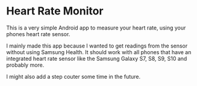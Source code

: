 ﻿# Heart Rate Monitor

This is a very simple Android app to measure your heart rate, using your phones heart rate sensor.

I mainly made this app because I wanted to get readings from the sensor without using Samsung Health. It should work with all phones that have an integrated heart rate sensor like the Samsung Galaxy S7, S8, S9, S10 and probably more.

I might also add a step couter some time in the future.
